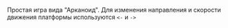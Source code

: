 Простая игра вида "Арканоид".
Для изменения направления и скорости движения платформы используются `<-` и `->`
